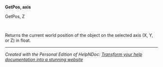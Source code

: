 # 

&nbsp;

**GetPos, axis**

GetPos, Z

&nbsp;

Returns the current world position of the object on the selected axis (X, Y, or Z) in float.


***
_Created with the Personal Edition of HelpNDoc: [Transform your help documentation into a stunning website](<https://www.helpndoc.com/feature-tour/produce-html-websites/>)_

